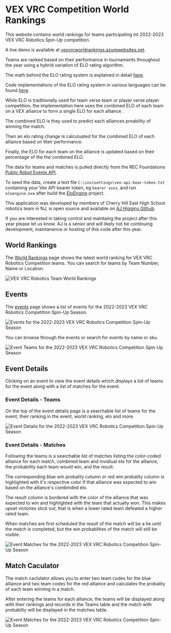 VEX VRC Competition World Rankings
==================================

This website contains world rankings for teams participating int 2022-2023 VEX VRC Robotics Spin-Up competition. 

A live demo is available at [vexvrcworldrankings.azurewebsites.net](https://vexvrcworldrankings.azurewebsites.net/).

Teams are ranked based on their performance in tournaments throughout the year using a hybrid variation of ELO rating algorithm.

The math behind the ELO rating system is explained in detail [here](https://www.omnicalculator.com/sports/elo).

Code implementations of the ELO rating system in various languages can be found [here](https://www.geeksforgeeks.org/elo-rating-algorithm/).

While ELO is traditionally used for team verse team or player verse player competition, the implementation here uses the combined ELO of each team on a VEX alliance to form a single ELO for each alliance .

The combined ELO is they used to predict each alliances proability of winning the match.

Then an elo rating change is calculuated for the combined ELO of each alliance based on their performance.

Finally, the ELO for each team on the alliance is updated based on their percentage of the the combined ELO.

The data for teams and matches is pulled directly from the REC Foundations [Public Robot Events API](https://www.robotevents.com/api/v2). 

To seed the data, create a text file `C:\invisettings\vex-api-bear-token.txt` containing your Vex API bearer token, eg `bearer xxxx`, and run `eloengine.exe` after build the <a href='eloengine'>EloEngine</a> project.

This application was developed by members of Cherry Hill East High School robotics team in NJ, is open source and available on [AJ Higgins Github](https://github.com/ajhiggins421).

If you are interested in taking control and maintaing the project after this year please let us know. AJ is a senior and will likely not be continuing development, maintanence or hosting of this code after this year.

World Rankings
--------------

The [World Rankings](/rankings) page shows the latest world ranking for VEX VRC Robotics Competition teams. You can search for teams by Team Number, Name or Location.

![](../master/VexVrcWorldRankings/wwwroot/images/world-rankings.png?raw=true "VEX VRC Robotics Team World Rankings")

Events
------

The [events](/events) page shows a list of events for the 2022-2023 VEX VRC Robotics Competition Spin-Up Season.

![](../master/VexVrcWorldRankings/wwwroot/images/events.png?raw=true "Events for the 2022-2023 VEX VRC Robotics Competition Spin-Up Season")

You can browse through the events or search for events by name or sku.

![](../master/VexVrcWorldRankings/wwwroot/images/wave-at-wpi-event.png?raw=true "Event Teams for the 2022-2023 VEX VRC Robotics Competition Spin-Up Season")

Event Details
-------------

Clicking on an event to view the event details which displays a list of teams for the event along with a list of matches for the event.

### Event Details - Teams

On the top of the event details page is a searchable list of teams for the event, their ranking in the event, world ranking, elo and more.

![](../master/VexVrcWorldRankings/wwwroot/images/wave-at-wpi-teams.png?raw=true "Event Details for the 2022-2023 VEX VRC Robotics Competition Spin-Up Season")

### Event Details - Matches

Following the teams is a searchable list of matches listing the color-coded alliance for each match, combined team and invidiual elo for the alliance, the probability each team would win, and the result.

The corresponding blue win probality column or red win probality column is highlighted with it's respective color if that alliance was expected to win based on the alliance's combinded elo.

The result column is bordered with the color of the alliance that was expected to win and highlighted with the team that actually won. This makes upset victories stick out, that is when a lower rated team defeated a higher rated team.

When matches are first scheduled the result of the match will be a tie until the match is completed, but the win probablities of the match will still be visible.

![](../master/VexVrcWorldRankings/wwwroot/images/wave-at-wpi-event-matches.png?raw=true "Event Matches for the 2022-2023 VEX VRC Robotics Competition Spin-Up Season")

Match Caculator
---------------

The match caclulator allows you to enter two team codes for the blue alliance and two team codes for the red alliance and calculates the probality of each team winning in a match.

After entering the teams for each alliance, the teams will be displayed along with their rankings and records in the Teams table and the match with probablity will be displayed in the matches table.

![](../master/VexVrcWorldRankings/wwwroot/images/vex-vrc-robotics-match-calculator.png?raw=true "Event Matches for the 2022-2023 VEX VRC Robotics Competition Spin-Up Season")
